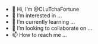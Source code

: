 - 👋 Hi, I’m @CLuTchaFortune
- 👀 I’m interested in ...
- 🌱 I’m currently learning ...
- 💞️ I’m looking to collaborate on ...
- 📫 How to reach me ...

<!---
CLuTchaFortune/CLuTchaFortune is a ✨ special ✨ repository because its `README.md` (this file) appears on your GitHub profile.
You can click the Preview link to take a look at your changes.
--->
